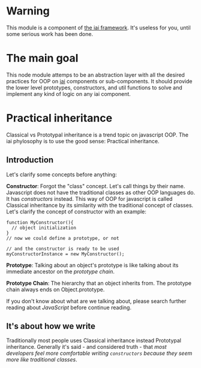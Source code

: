# Warning

This module is a component of [the iai framework](https://npmjs.org/search?q=iai).
 It's useless for you, until some serious work has been done.

# The main goal

This node module attemps to be an abstraction layer with all the desired 
practices for OOP on [iai](https://github.com/laconbass/iai) components or 
sub-components. It should provide 
the lower level prototypes, constructors, and util functions to solve and 
implement any kind of logic on any iai component. 

# Practical inheritance

Classical vs Prototypal inheritance is a trend topic on javascript OOP. 
The iai phylosophy is to use the good sense: Practical inheritance. 

## Introduction

Let's clarify some concepts before anything:

**Constructor**: Forgot the "class" concept. Let's call things by their 
name. Javascript does not have the traditional classes as other OOP 
languages do. It has *constructors* instead. This way of OOP for javascript 
is called Classical inheritance by its similarity with the traditional 
concept of classes. Let's clarify the concept of constructor with an 
example:

    function MyConstructor(){
      // object initialization
    }
    // now we could define a prototype, or not

    // and the constructor is ready to be used
    myConstructorInstance = new MyConstructor();

**Prototype**: Talking about an object's prototype is like talking
about its immediate ancestor on the *prototype chain*.

**Prototype Chain**: The hierarchy that an object inherits from. The 
prototype chain always ends on Object.prototype.

If you don't know about what are we talking about,
please search further reading about *JavaScript* before continue reading.

## It's about how we write

Traditionally most people uses Classical inheritance instead Prototypal 
inheritance. Generally it's said - and considered truth - that *most 
developers feel more comfortable writing `constructors` because they 
seem more like traditional classes*.



